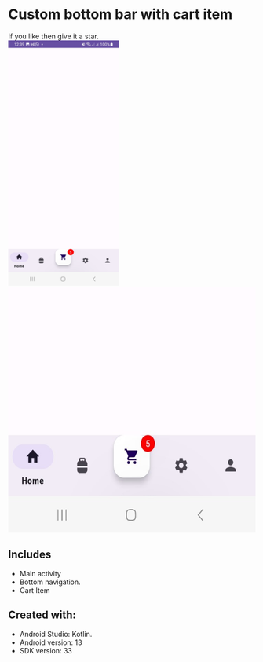 ﻿# Custom bottom bar with cart item
If you like then give it a star. <br/>
<img src = "screenshot/Screenshot_20231016_123906.jpg" height="500">
<img src = "screenshot/Screenshot_20231016_123855.jpg" height="500">

## Includes
- Main activity  <br/>
- Bottom navigation. <br/>
- Cart Item <br/>



## Created with:
* Android Studio: Kotlin.
* Android version: 13
* SDK version: 33